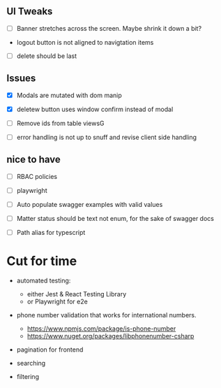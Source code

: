 ## UI Tweaks
- [ ] Banner stretches across the screen. Maybe shrink it down a bit?
- logout button is not aligned to navigtation items
- [ ] delete should be last



## Issues
- [x] Modals are mutated with dom manip
- [x] deletew button uses window confirm instead of modal
- [ ] Remove ids from table viewsG
- [ ] error handling is not up to snuff and revise client side handling



## nice to have
- [ ] RBAC policies
- [ ] playwright 
- [ ] Auto populate swagger examples with valid values
- [ ] Matter status should be text not enum, for the sake of swagger docs
- [ ] Path alias for typescript


# Cut for time
- automated testing:
  - either Jest & React Testing Library 
  - or  Playwright for e2e

- phone number validation that works for international numbers. 
  - https://www.npmjs.com/package/is-phone-number
  - https://www.nuget.org/packages/libphonenumber-csharp
- pagination for frontend
- searching
- filtering
